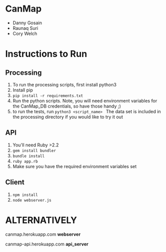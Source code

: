 # CanMap
- Danny Gosain
- Raunaq Suri
- Cory Welch

# Instructions to Run
## Processing
1) To run the processing scripts, first install python3
2) Install pip
3) `pip install -r requirements.txt`
4) Run the python scripts. Note, you will need environment variables for the CanMap_DB credentials, so have those handy ;)
5) to run the tests, run `python3 <script_name> `
The data set is included in the processing directory if you would like to try it out

## API
1) You'll need Ruby >2.2
2) `gem install bundler`
3) `bundle install`
4) `ruby app.rb`
5) Make sure you have the required environment variables set

## Client
1) `npm install`
2) `node webserver.js`

# ALTERNATIVELY
canmap.herokuapp.com __webserver__

canmap-api.herokuapp.com __api_server__
